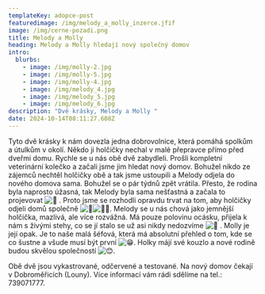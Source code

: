 ```yaml
---
templateKey: adopce-post
featuredimage: /img/melody_a_molly_inzerce.jfif
image: /img/cerne-pozadi.png
title: Melody a Molly
heading: Melody a Molly hledají nový společný domov
intro:
  blurbs:
    - image: /img/molly-2.jpg
    - image: /img/molly-5.jpg
    - image: /img/molly-4.jpg
    - image: /img/melody_4.jpg
    - image: /img/melody_5.jpg
    - image: /img/melody_6.jpg
description: "Dvě krásky, Melody a Molly "
date: 2024-10-14T08:11:27.608Z
---
```

Tyto dvě krásky k nám dovezla jedna dobrovolnice, která pomáhá spolkům a útulkům v okolí. Někdo ji holčičky nechal v malé přepravce přímo před dveřmi domu. Rychle se u nás obě dvě zabydleli. Prošli kompletní veterinární kolečko a začali jsme jim hledat nový domov. Bohužel nikdo ze zájemců nechtěl holčičky obě a tak jsme ustoupili a Melody odjela do nového domova sama. Bohužel se o pár týdnů zpět vrátila. Přesto, že rodina byla naprosto úžasná, tak Melody byla sama nešťastná a začala to projevovat ![🙁](https://static.xx.fbcdn.net/images/emoji.php/v9/tcb/1/16/1f641.png) . Proto jsme se rozhodli opravdu trvat na tom, aby holčičky odjeli domů společně ![🩷](https://static.xx.fbcdn.net/images/emoji.php/v9/t99/1/16/1fa77.png)![🙏🏻](https://static.xx.fbcdn.net/images/emoji.php/v9/tfb/1/16/1f64f_1f3fb.png). Melody se u nás chová jako jemnější holčička, mazlivá, ale více rozvážná. Má pouze polovinu ocásku, přijela k nám s živými stehy, co se jí stalo se už asi nikdy nedozvíme ![🙁](https://static.xx.fbcdn.net/images/emoji.php/v9/tcb/1/16/1f641.png) . Molly je její opak. Je to naše malá šéfová, která má absolutní přehled o tom, kde se co šustne a všude musí být první ![😁](https://static.xx.fbcdn.net/images/emoji.php/v9/t4f/1/16/1f601.png). Holky májí své kouzlo a nové rodině budou skvělou společností ![😊](https://static.xx.fbcdn.net/images/emoji.php/v9/t7f/1/16/1f60a.png). 

Obě dvě jsou vykastrované, odčervené a testované. Na nový domov čekají v Dobroměřicích (Louny). Více informací vám rádi sdělíme na tel.: 739071777.